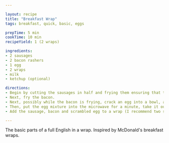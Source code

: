 ```yaml
---

layout: recipe
title: "Breakfast Wrap"
tags: breakfast, quick, basic, eggs

prepTime: 5 min
cookTime: 10 min
recipeYield: 1 (2 wraps)

ingredients:
- 2 sausages
- 2 bacon rashers
- 1 egg
- 2 wraps
- milk
- ketchup (optional)

directions:
- Begin by cutting the sausages in half and frying them ensuring that they're cooked the whole way through.
- Next, fry the bacon.
- Next, possibly while the bacon is frying, crack an egg into a bowl, add a dash of milk and whisk it
- Then, put the egg mixture into the microwave for a minute, take it out and whisk it again, do this twice again or until the scrambled egg is ready.
- Add the sausage, bacon and scrambled egg to a wrap (I recommend two sausage halves, a bacon rasher and half the bowl of scrambled egg per wrap). Add ketchup if desired.

---
```


The basic parts of a full English in a wrap. Inspired by McDonald's breakfast wraps.
